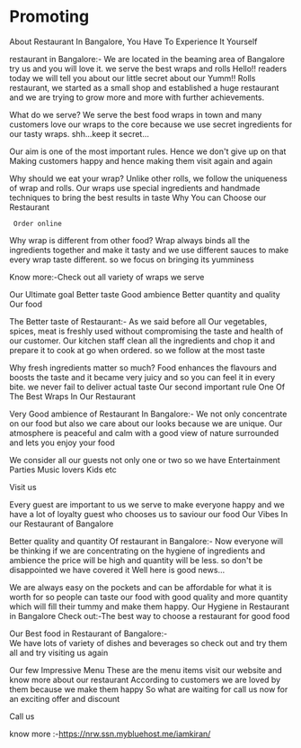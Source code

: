 # Promoting
About Restaurant In Bangalore, You Have To Experience It Yourself

restaurant in Bangalore:- We are located in the beaming area of Bangalore try us and you will love it. we serve the best wraps and rolls
Hello!! readers today we will tell you about our little secret about our Yumm!! Rolls restaurant, we started as a small shop and established a huge restaurant and we are trying to grow more and more with further achievements.

What do we serve?
   We serve the best food wraps in town and many customers love our wraps to the core because we use secret ingredients for our tasty wraps.
 shh...keep it secret…
 
Our aim is one of the most important rules. Hence we don't give up on that
Making customers happy and hence making them visit again and again

Why should we eat your wrap?
Unlike other rolls, we follow the uniqueness of wrap and rolls. Our wraps use special ingredients and handmade techniques to bring the best results in taste
Why You can Choose our Restaurant

     Order online
     
Why wrap is different from other food?
Wrap always binds all the ingredients together and make it tasty and we use different sauces to make every wrap taste different. so we focus on bringing its yumminess

Know more:-Check out all variety of wraps we serve

Our Ultimate goal
Better taste
Good ambience
Better quantity and quality 
Our food

The Better taste of Restaurant:-
           As we said before all Our vegetables, spices, meat is freshly used without compromising the taste and health of our customer.
Our kitchen staff clean all the ingredients and chop it and prepare it to cook at go when ordered. so we follow at the most taste

Why fresh ingredients matter so much?
 Food enhances the flavours and boosts the taste and it became very juicy and so you can feel it in every bite. we never fail to deliver actual taste
Our second important rule
One Of The Best Wraps In Our Restaurant

Very Good ambience of Restaurant In Bangalore:-
             We not only concentrate on our food but also we care about our looks because we are unique.
Our atmosphere is peaceful and calm with a good view of nature surrounded and lets you enjoy your food

We consider all our guests not only one or two so we have 
Entertainment 
Parties
Music lovers
Kids etc

Visit us

Every guest are important to us we serve to make everyone happy and we have a lot of loyalty guest who chooses us to saviour our food
Our Vibes In our Restaurant of Bangalore

Better quality and quantity Of restaurant in Bangalore:-
 Now everyone will be thinking if we are concentrating on the hygiene of ingredients and ambience the price will be high and quantity will be less. so don't be disappointed we have covered it
 Well here is good news…
 
We are always easy on the pockets and can be affordable for what it is worth for so people can taste our food with good quality and more quantity which will fill their tummy and make them happy.
Our Hygiene in Restaurant in Bangalore
Check out:-The best way to choose a restaurant for good food

Our Best food in Restaurant of Bangalore:-         
  We have lots of variety of dishes and beverages so check out and try them all and try visiting us again

Our few Impressive Menu
These are the menu items visit our website and know more about our restaurant 
According to customers we are loved by them because we make them happy
So what are waiting for call us now for an exciting offer and discount

Call us

know more :-https://nrw.ssn.mybluehost.me/iamkiran/

